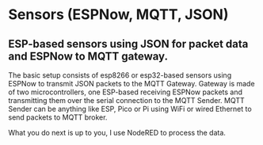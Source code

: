 # Sensors (ESPNow, MQTT, JSON)

## ESP-based sensors using JSON for packet data and ESPNow to MQTT gateway.

The basic setup consists of esp8266 or esp32-based sensors using ESPNow to transmit JSON packets to the MQTT Gateway.
Gateway is made of two microcontrollers, one ESP-based receiving ESPNow packets and transmitting them over the serial connection to the MQTT Sender.
MQTT Sender can be anything like ESP, Pico or Pi using WiFi or wired Ethernet to send packets to MQTT broker.

What you do next is up to you, I use NodeRED to process the data.

